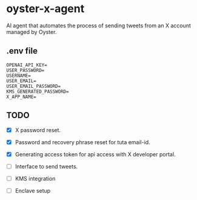 # oyster-x-agent

AI agent that automates the process of sending tweets from an X account managed by Oyster.

## .env file
```
OPENAI_API_KEY=
USER_PASSWORD=
USERNAME=
USER_EMAIL=
USER_EMAIL_PASSWORD=
KMS_GENERATED_PASSWORD=
X_APP_NAME=
```

## TODO

- [x] X password reset.
- [x] Password and recovery phrase reset for tuta email-id.
- [x] Generating access token for api access with X developer portal.
- [ ] Interface to send tweets.
- [ ] KMS integration
- [ ] Enclave setup


